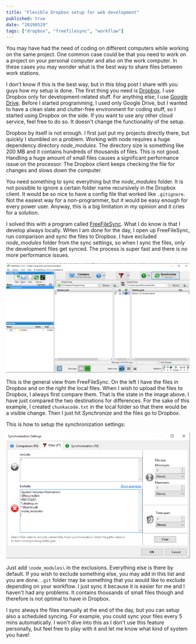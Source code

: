 ```yaml
---
title: "Flexible Dropbox setup for web development"
published: true
date: "20190529"
tags: ["dropbox", "freefilesync", "workflow"]
---
```


You may have had the need of coding on different computers while working on the same project. One common case could be that you need to work on a project on your personal computer and also on the work computer. In these cases you may wonder what is the best way to share files between work stations.

I don't know if this is the best way, but in this blog post I share with you guys how my setup is done. The first thing you need is [Dropbox](https://www.dropbox.com/). I use Dropbox only for development-related stuff. For anything else, I use [Google Drive](http://drive.google.com). Before I started programming, I used only Google Drive, but I wanted to have a clean slate and clutter-free environment for coding stuff, so I started using Dropbox on the side. If you want to use any other cloud service, feel free to do so. It doesn't change the functionality of the setup.

Dropbox by itself is not enough. I first just put my projects directly there, but quickly I stumbled on a problem. Working with node requires a huge dependency directory _node_modules_. The directory size is something like 200 MB and it contains hundreds of thousands of files. This is not good. Handling a huge amount of small files causes a significant performance issue on the processor. The Dropbox client keeps checking the file for changes and slows down the computer.

You need something to sync everything but the _node_modules_ folder. It is not possible to ignore a certain folder name recursively in the Dropbox client. It would be so nice to have a config file that worked like `.gitignore`. Not the easiest way for a non-programmer, but it would be easy enough for every power user. Anyway, this is a big limitation in my opinion and it cries for a solution.

I solved this with a program called [FreeFileSync](https://freefilesync.org/). What I do know is that I develop always locally. WHen I am done for the day, I open up FreeFileSync, run comparison and sync the files to Dropbox. I have excluded _node_modules_ folder from the sync settings, so when I sync the files, only the development files get synced. The process is super fast and there is no more performance issues.

![A view from my FFS setup](./freefilesync.png)

This is the general view from FreeFileSync. On the left I have the files in Dropbox and on the right the local files. When I wish to upload the files to Dropbox, I always first compare them. That is the state in the image above. I have just compared the two destinations for differences. For the sake of this example, I created `chunkacode.txt` in the local folder so that there would be a visible change. Then I just hit _Synchronize_ and the files go to Dropbox.

This is how to setup the synchronization settings:

![Synchronization settings](./freefilesync2.png)

Just add `\node_modules\` in the exclusions. Everything else is there by default. If you wish to exclude something else, you may add in this list and you are done. `.git` folder may be something that you would like to exclude depending on your workflow. I just sync it because it is easier for me and I haven't had any problems. It contains thousands of small files though and therefore is not optimal to have in Dropbox.

I sync always the files manually at the end of the day, but you can setup also a scheduled syncing. For example, you could sync your files every 5 mins automatically. I won't dive into this as I don't use this feature personally, but feel free to play with it and let me know what kind of system you have!
